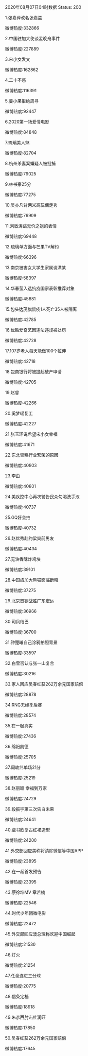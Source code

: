 2020年08月07日04时数据
Status: 200

1.张嘉译改名张嘉益

微博热度:332866

2.中国驻加大使谈孟晚舟事件

微博热度:227889

3.宋小女发文

微博热度:162862

4.二十不惑

微博热度:116391

5.姜小果拒绝周寻

微博热度:92447

6.2020第一场爱情电影

微博热度:84848

7.琉璃美人煞

微博热度:82704

8.杭州杀妻案嫌疑人被批捕

微博热度:79025

9.林书豪25分

微博热度:77275

10.吴亦凡背两米高玩偶走秀

微博热度:76909

11.刘敏涛跳无价之姐的表情

微博热度:69448

12.琉璃单方面与芒果TV解约

微博热度:66396

13.南京被害女大学生家属谈洪某

微博热度:58397

14.华春莹入选抗疫国家表彰推荐对象

微博热度:45881

15.包头达茂旗鼠疫1人死亡35人被隔离

微博热度:42785

16.优酷爱奇艺因违法违规被处罚

微博热度:42728

17.107岁老人每天能做100个拉伸

微博热度:42718

18.包商银行将被提起破产申请

微博热度:42705

19.赵睿

微博热度:42266

20.奚梦瑶复工

微博热度:42227

21.张玉环说希望宋小女幸福

微博热度:41671

22.东北雪糕行业繁荣的原因

微博热度:40903

23.李由

微博热度:40801

24.美疾控中心再次警告民众勿喝洗手液

微博热度:40737

25.GQ好会拍

微博热度:40732

26.赵优秀赴约梁爽前男友

微博热度:40434

27.无油香酥炸鸡块

微博热度:39101

28.中国旅加大熊猫面临断粮

微博热度:37275

29.北京首钢战胜广东宏远

微博热度:36966

30.司凤结巴

微博热度:36700

31.钟楚曦自己涂鸦拍照背景

微博热度:33597

32.白雪否认与张一山复合

微博热度:30216

33.家人回应吴春红获262万余元国家赔偿

微博热度:28878

34.RNG无缘季后赛

微博热度:28574

35.在一起真实

微博热度:27436

36.绵阳凯德

微博热度:25705

37.周峻纬单场21分

微博热度:25219

38.赵丽颖 幸福到万家

微博热度:24729

39.段振宇第三次告白未果

微博热度:24641

40.虞书欣复古红裙造型

微博热度:24200

41.外交部回应美称将清除微信等中国APP

微博热度:23895

42.在一起首发预告

微博热度:23395

43.蔡徐坤MV 章若楠

微博热度:22546

44.时代少年团微电影

微博热度:22472

45.外交部回应澳总理称欢迎中国崛起

微博热度:21530

46.灯火

微博热度:21254

47.任豪连进三分球

微博热度:20775

48.信条定档

微博热度:18918

49.朱彦西肘击杜润旺

微博热度:17850

50.吴春红获262万余元国家赔偿

微博热度:17645

